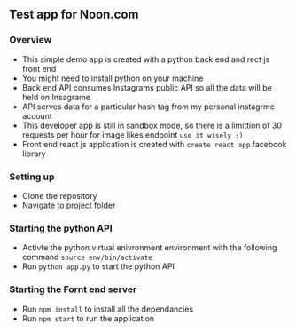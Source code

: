 ## Test app for Noon.com 

### Overview

- This simple demo app is created with a python back end and rect js front end
- You might need to install python on your machine
- Back end API consumes Instagrams public API so all the data will be held on Insagrame
- API serves data for a particular hash tag from my personal instagrme account
- This developer app is still in sandbox mode, so there is a limittion of 30 requests per hour for image likes endpoint `use it wisely ;)`
- Front end react js application is created with `create react app` facebook library

### Setting up

- Clone the repository 
- Navigate to project folder
 
### Starting the python API
- Activte the python virtual enivronment environment with the following command
  `source env/bin/activate`
- Run `python app.py` to start the python API 

### Starting the Fornt end server
- Run `npm install` to install all the dependancies 
- Run `npm start` to run the application


